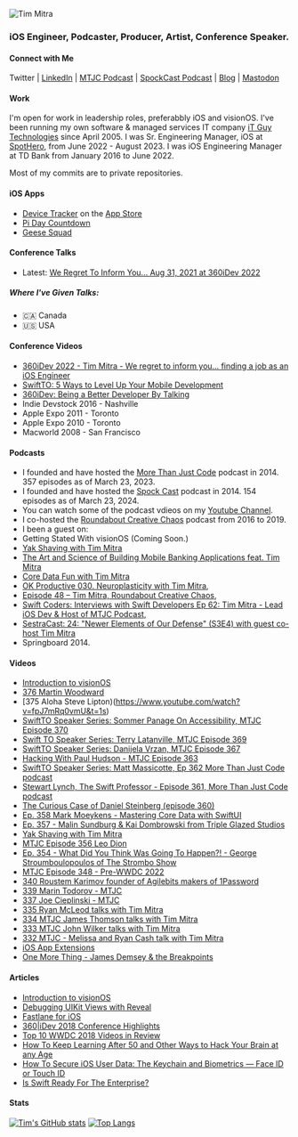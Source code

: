 
![Tim Mitra](https://www.it-guy.com/wp-new/wp-content/uploads/2020/04/IMG_3268-scaled.jpeg)
### iOS Engineer, Podcaster, Producer, Artist, Conference Speaker.

<!--
**timmitra/timmitra** is a ✨ _special_ ✨ repository because its `README.md` (this file) appears on your GitHub profile.

Here are some ideas to get you started:

- 🔭 I’m currently working on ...
- 🌱 I’m currently learning ...
- 👯 I’m looking to collaborate on ...
- 🤔 I’m looking for help with ...
- 💬 Ask me about ...
- 📫 How to reach me: ...
- 😄 Pronouns: ...
- ⚡ Fun fact: ...
-->



#### Connect with Me

Twitter | [LinkedIn](https://www.linkedin.com/in/itguycanada/) | [MTJC Podcast](https://mtjc.fm) | [SpockCast Podcast](https://spockcast.com) | [Blog](https://www.it-guy.com/blog/) | [Mastodon](https://mastodon.social/@timmitra)

#### Work

I'm open for work in leadership roles, preferabbly iOS and visionOS.
I've been running my own software & managed services IT company [iT Guy Technologies](https://www.it-guy.com) since April 2005.
I was Sr. Engineering Manager, iOS at [SpotHero](https://spothero.com), from June 2022 - August 2023.
I was iOS Engineering Manager at TD Bank from January 2016 to June 2022.

Most of my commits are to private repositories.

#### iOS Apps

- [Device Tracker](https://devicetrackerapp.com/) on the [App Store](https://itunes.apple.com/us/app/device-tracker/id398472363?mt=8&at=10l662)
- [Pi Day Countdown](https://apps.apple.com/ca/app/pi-day-countdown/id424560921)
- [Geese Squad](https://apps.apple.com/ca/app/geese-squad/id506573523)


#### Conference Talks

- Latest: [We Regret To Inform You... Aug 31, 2021 at 360iDev 2022](https://360idev.com/session/we-regret-to-inform-you/)

##### Where I've Given Talks:

- 🇨🇦 Canada
- 🇺🇸 USA


#### Conference Videos

- [360iDev 2022 - Tim Mitra - We regret to inform you… finding a job as an iOS Engineer](https://youtu.be/3LvPG55MFSE)
- [SwiftTO: 5 Ways to Level Up Your Mobile Development](https://vimeo.com/354580074)
- [360iDev: Being a Better Developer By Talking](https://vimeo.com/232056876)
- Indie Devstock 2016 - Nashville
- Apple Expo 2011 - Toronto
- Apple Expo 2010 - Toronto
- Macworld 2008 - San Francisco
<!-- My presentations (including video and slides) can be found in my Conference-Talks repo. -->

#### Podcasts

- I founded and have hosted the [More Than Just Code](https://mtjc.fireside.fm) podcast in 2014. 357 episodes as of March 23, 2023.
- I founded and have hosted the [Spock Cast](https://spockcast.com) podcast in 2014. 154 episodes as of March 23, 2024.
- You can watch some of the podcast vdieos on my [Youtube Channel](https://youtube.com/@timmitra).
- I co-hosted the [Roundabout Creative Chaos](https://roundaboutfm.com) podcast from 2016 to 2019.
- I been a guest on:
- Getting Stated With visionOS (Coming Soon.)
- [Yak Shaving with Tim Mitra](https://brightdigit.com/episodes/144-yak-shaving-with-tim-mitra/)
- [The Art and Science of Building Mobile Banking Applications feat. Tim Mitra](https://www.podbean.com/media/share/dir-rgwwu-fb59a2e)
- [Core Data Fun with Tim Mitra](https://www.podbean.com/media/share/dir-i3kdb-dd1a528)
- [OK Productive 030. Neuroplasticity with Tim Mitra](https://okproductive.com/episodes/030-neuroplasticity-with-tim-mitra),
- [Episode 48 – Tim Mitra, Roundabout Creative Chaos](https://roundaboutfm.com/episode-48-tim-mitra/),
- [Swift Coders: Interviews with Swift Developers Ep 62: Tim Mitra - Lead iOS Dev & Host of MTJC Podcast](https://www.podbean.com/media/share/pb-ijsqe-6dd23d),
- [SestraCast: 24: "Newer Elements of Our Defense" (S3E4) with guest co-host Tim Mitra](https://www.listennotes.com/podcasts/sestracast/24-newer-elements-of-our-uq4jeypgRtS/)
- Springboard 2014.

#### Videos

- [Introduction to visionOS](https://www.kodeco.com/ios/paths/introduction-to-visionos)
- [376 Martin Woodward](https://www.youtube.com/watch?v=FVhOXO4HDJI&t=1695s)
- [375 Aloha Steve Lipton)(https://www.youtube.com/watch?v=fpJ7mRq0vmU&t=1s) 
- [SwiftTO Speaker Series: Sommer Panage On Accessibility, MTJC Episode 370](https://youtu.be/xCMJrK5VU5c?si=C6tUjTyzWm80LtzW)
- [Swift TO Speaker Series: Terry Latanville, MTJC Episode 369](https://youtu.be/_eZf3kYMjL0?si=Z1VW_tNYbnD7LoZN)
- [SwiftTO Speaker Series: Danijela Vrzan, MTJC Episode 367](https://youtu.be/kWoArujt2bQ?si=83CZxxgceqiPrl8U)
- [Hacking With Paul Hudson - MTJC Episode 363](https://youtu.be/JN_4pXOP3KI?si=kKr7weAZnPHA7mca)
- [SwiftTO Speaker Series: Matt Massicotte, Ep 362 More Than Just Code podcast](https://youtu.be/AYGJVWwc5hQ?si=F1xDdhovNTOGHLZb)
- [Stewart Lynch, The Swift Professor - Episode 361, More Than Just Code podcast](https://youtu.be/y7KuGXiXZXY?si=wZUc_-BtM4b606aK)
- [The Curious Case of Daniel Steinberg (episode 360)](https://youtu.be/KVC9768sa2o?si=1z6XyjFCEUDEUvui)
- [Ep. 358 Mark Moeykens - Mastering Core Data with SwiftUI](https://youtu.be/McSbKE17r9o?si=uy5fXqt8RO4xkKNt)
- [Ep. 357 - Malin Sundburg & Kai Dombrowski from Triple Glazed Studios](https://youtu.be/_cFNGK2PuOE?si=-7PlEeiaSJpCESoN)
- [Yak Shaving with Tim Mitra](https://youtube.com/watch?v=rv5cpWOo11k&si=EnSIkaIECMiOmarE)
- [MTJC Episode 356 Leo Dion](https://youtu.be/QaxHuQAgNsg?si=MU9Mu5Tia2nJ76WA)
- [Ep. 354 - What Did You Think Was Going To Happen?! - George Stroumboulopoulos of The Strombo Show](https://youtu.be/QjFZRi4pQMQ?si=uHPWYUkUF0RBtPkz)
- [MTJC Episode 348 - Pre-WWDC 2022](https://youtu.be/Nhz3PDlM7sg)
- [340 Roustem Karimov founder of Agilebits makers of 1Password](https://youtu.be/AanWZ6aSgYA)
- [339 Marin Todorov - MTJC](https://youtu.be/I57LrRJP4q4)
- [337 Joe Cieplinski - MTJC](https://youtu.be/Cn9UHvtl-2I)
- [335 Ryan McLeod talks with Tim Mitra](https://youtu.be/2Ln-vExlbxU)
- [334 MTJC James Thomson talks with Tim Mitra](https://youtu.be/gMm88Dk42Nk)
- [333 MTJC John Wilker talks with Tim Mitra](https://youtu.be/BXB6w5IwhZ0)
- [332 MTJC - Melissa and Ryan Cash talk with Tim Mitra](https://youtu.be/vD-xS3W1m5Y)
- [iOS App Extensions](https://www.raywenderlich.com/4173-ios-app-extensions)
- [One More Thing - James Demsey & the Breakpoints](https://music.apple.com/ca/album/one-more-thing-single/1588956156)

#### Articles

- [Introduction to visionOS](https://www.kodeco.com/ios/paths/introduction-to-visionos)
- [Debugging UIKit Views with Reveal](https://www.raywenderlich.com/21462794-debugging-uikit-views-with-reveal)
- [Fastlane for iOS](https://www.raywenderlich.com/1259223-fastlane-for-ios)
- [360|iDev 2018 Conference Highlights](https://www.raywenderlich.com/7508-360-idev-2018-conference-highlights)
- [Top 10 WWDC 2018 Videos in Review](https://www.raywenderlich.com/5756-top-10-wwdc-2018-videos-in-review)
- [How To Keep Learning After 50 and Other Ways to Hack Your Brain at any Age](https://www.raywenderlich.com/79-how-to-keep-learning-after-50-and-other-ways-to-hack-your-brain-at-any-age)
- [How To Secure iOS User Data: The Keychain and Biometrics — Face ID or Touch ID](https://www.raywenderlich.com/236-how-to-secure-ios-user-data-the-keychain-and-biometrics-face-id-or-touch-id)
- [Is Swift Ready For The Enterprise?](https://www.raywenderlich.com/692-is-swift-ready-for-the-enterprise)

#### Stats
[![Tim's GitHub stats](https://github-readme-stats.vercel.app/api?username=timmitra)](https://github.com/anuraghazra/github-readme-stats)
[![Top Langs](https://github-readme-stats.vercel.app/api/top-langs/?username=timmitra)](https://github.com/anuraghazra/github-readme-stats)
